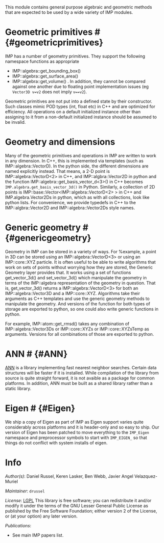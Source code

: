 This module contains general purpose algebraic and geometric methods that are expected to be used by a wide variety of IMP modules.

# Geometric primitives # {#geometricprimitives}

IMP has a number of geometry primitives. They support the following namespace
functions as appropriate
  - IMP::algebra::get_bounding_box()
  - IMP::algebra::get_surface_area()
  - IMP::algebra::get_volume()
  .
In addition, they cannot be compared against one another due to floating point
implementation issues (eg `Vector3D v=v2` does not imply `v==v2`).

Geometric primitives are not put into a defined state by their
constructor. Such classes mimic POD types (int, float etc) in C++ and
are optimized for efficiency.  All operations on a default initialized
instance other than assigning to it from a non-default initialized
instance should be assumed to be invalid.

# Geometry and dimensions

Many of the geometric primitives and operations in IMP are written to work in any dimension.
In C++, this is implemented via templates (such as IMP::algebra::VectorD).
In the python side, the different dimensions are named explicitly instead. That
means, a 2-D point is IMP::algebra::VectorD<2> in C++, and IMP::algbra::Vector2D in python
and the function IMP::algebra::get_basis_vector_d<3>() in C++ becomes `IMP.algebra.get_basis_vector_3d()` in Python.
Similarly, a collection of 2D points is
IMP::base::Vector<IMP::algebra::VectorD<2> > in C++ and IMP.algebra.Vector2Ds in python, which
as with all collections, look like python lists.
For convenience, we provide typedefs in C++ to the IMP::algbra::Vector2D and
IMP::algebra::Vector2Ds style names.

# Generic geometry # {#genericgeometry}

 Geometry in IMP can be stored in a variety of ways. For %example, a
 point in 3D can be stored using an IMP::algebra::VectorD<3> or using an
 IMP::core::XYZ particle. It is often useful to be able to write
 algorithms that work on sets of points without worrying how they are
 stored, the Generic Geometry layer provides that. It works using a
 set of functions get_vector_3d() and
 set_vector_3d() which manipulate the geometry in terms of the IMP::algebra
 representation of the geometry in question. That is, get_vector_3d()
 returns a IMP::algebra::VectorD<3> for both an IMP::algebra::Vector3D and
 a IMP::core::XYZ. Algorithms take their arguments as C++
 templates and use the generic geometry methods to manipulate the
 geometry. And versions of the function for both types of storage are
 exported to python, so one could also write generic functions in python.

 For example, IMP::atom::get_rmsd() takes any combination of IMP::algebra::Vector3Ds
 or IMP::core::XYZs or IMP::core::XYZsTemp as arguments. Versions for all combinations
 of those are exported to python.

# ANN # {#ANN}
[ ANN](http://www.cs.umd.edu/~mount/ANN) is a library implementing fast
nearest neighbor searches. Certain data structures will be faster if
it is installed. While compilation of the library from source is quite
straight forward, it is not avaible as a package for common platforms.
In addition, ANN must be built as a shared library rather than a static
library.

# Eigen # {#Eigen}
We ship a copy of Eigen as part of IMP as Eigen support varies quite considerably across platforms and it is header-only  and so easy to ship. Our version of Eigen has been patched to move everything to the `IMP_Eigen` namespace and preprocessor symbols to start with `IMP_EIGEN_` so that things do not conflict with system installs of eigen.

# Info

_Author(s)_: Daniel Russel, Keren Lasker, Ben Webb, Javier Angel Velazquez-Muriel

_Maintainer_: `drussel`

_License_: [LGPL](http://www.gnu.org/licenses/old-licenses/lgpl-2.1.html)
This library is free software; you can redistribute it and/or
modify it under the terms of the GNU Lesser General Public
License as published by the Free Software Foundation; either
version 2 of the License, or (at your option) any later version.

_Publications_:
 - See main IMP papers list.
